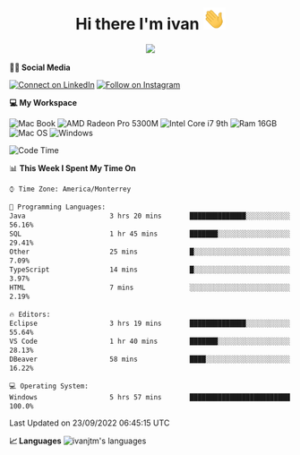 <h1 align="center">Hi there I'm ivan <img src="https://raw.githubusercontent.com/ABSphreak/ABSphreak/master/gifs/Hi.gif" width="40px" /></h1>
<div align="center">
<img src="http://github-readme-streak-stats.herokuapp.com?user=ivanjtm&hide_border=true&background=00000000&border=FFFFFF00&sideNums=A8A8A8&sideLabels=A8A8A8&currStreakNum=FFC93C&dates=A8A8A8)](https://git.io/streak-stats"/>
</div>

**👦🏻 Social Media**

[![Connect on LinkedIn](https://img.shields.io/badge/LinkedIn-%230077B5.svg?&style=flat-square&logo=linkedin&logoColor=white)](https://www.linkedin.com/in/ivanjtm)
[![Follow on Instagram](https://img.shields.io/badge/Instagram-E4405F?style=flat-square&logo=instagram&logoColor=white)](https://www.instagram.com/ivanjtm)

**💻 My Workspace**

![Mac Book](https://img.shields.io/badge/Apple-MacBook_Pro_2019-999999?style=flat-square&logo=apple&logoColor=white)
![AMD Radeon Pro 5300M](https://img.shields.io/badge/AMD-Radeon_Pro_5300M-ED1C24?style=flat-square&logo=amd&logoColor=white)
![Intel Core i7 9th](https://img.shields.io/badge/Intel-Core_i7_9th-0071C5?style=flat-square&logo=intel&logoColor=white)
![Ram 16GB](https://img.shields.io/badge/RAM-16GB-230071C5?style=flat-square&logoColor=white)
![Mac OS](https://img.shields.io/badge/Mac%20OS-000000?style=flat-square&logo=apple&logoColor=white)
![Windows](https://img.shields.io/badge/Windows-0078D6?style=flat-square&logo=windows&logoColor=white)


<!--START_SECTION:waka-->
![Code Time](http://img.shields.io/badge/Code%20Time-722%20hrs%2030%20mins-blue)

📊 **This Week I Spent My Time On** 

```text
⌚︎ Time Zone: America/Monterrey

💬 Programming Languages: 
Java                     3 hrs 20 mins       ██████████████░░░░░░░░░░░   56.16% 
SQL                      1 hr 45 mins        ███████░░░░░░░░░░░░░░░░░░   29.41% 
Other                    25 mins             █░░░░░░░░░░░░░░░░░░░░░░░░   7.09% 
TypeScript               14 mins             █░░░░░░░░░░░░░░░░░░░░░░░░   3.97% 
HTML                     7 mins              ░░░░░░░░░░░░░░░░░░░░░░░░░   2.19%

🔥 Editors: 
Eclipse                  3 hrs 19 mins       ██████████████░░░░░░░░░░░   55.64% 
VS Code                  1 hr 40 mins        ███████░░░░░░░░░░░░░░░░░░   28.13% 
DBeaver                  58 mins             ████░░░░░░░░░░░░░░░░░░░░░   16.22%

💻 Operating System: 
Windows                  5 hrs 57 mins       █████████████████████████   100.0%

```


 Last Updated on 23/09/2022 06:45:15 UTC
<!--END_SECTION:waka-->
**📈 Languages**
 ![ivanjtm's languages](https://wakatime.com/share/@ivanjtm/a32f83c6-d0c9-49a4-a5ae-d0440b950377.svg)
